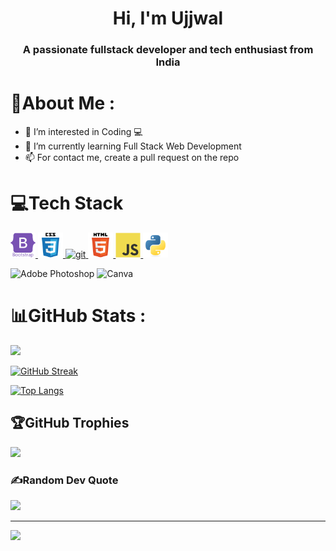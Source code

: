 <h1 align="center">Hi, I'm Ujjwal</h1>
<h3 align="center">A passionate fullstack developer and tech enthusiast from India</h3>

# 💫About Me :

- 👀 I’m interested in Coding 💻
- 🌱 I’m currently learning Full Stack Web Development
- 📫 For contact me, create a pull request on the repo


# 💻Tech Stack

<p align="left">  
  <a href="https://getbootstrap.com" target="_blank" rel="noreferrer"> <img src="https://raw.githubusercontent.com/devicons/devicon/master/icons/bootstrap/bootstrap-plain-wordmark.svg" alt="bootstrap" width="40" height="40"/> </a> 
  <a href="https://www.w3schools.com/css/" target="_blank" rel="noreferrer"> <img src="https://raw.githubusercontent.com/devicons/devicon/master/icons/css3/css3-original-wordmark.svg" alt="css3" width="40" height="40"/> </a>
  <a href="https://git-scm.com/" target="_blank" rel="noreferrer"> <img src="https://www.vectorlogo.zone/logos/git-scm/git-scm-icon.svg" alt="git" width="40" height="40"/> </a> 
  <a href="https://www.w3.org/html/" target="_blank" rel="noreferrer"> <img src="https://raw.githubusercontent.com/devicons/devicon/master/icons/html5/html5-original-wordmark.svg" alt="html5" width="40" height="40"/> </a>
  <a href="https://developer.mozilla.org/en-US/docs/Web/JavaScript" target="_blank" rel="noreferrer"> <img src="https://raw.githubusercontent.com/devicons/devicon/master/icons/javascript/javascript-original.svg" alt="javascript" width="40" height="40"/> </a>
  <a href="https://www.python.org" target="_blank" rel="noreferrer"> <img src="https://raw.githubusercontent.com/devicons/devicon/master/icons/python/python-original.svg" alt="python" width="40" height="40"/> </a>
</p>

![Adobe Photoshop](https://img.shields.io/badge/adobephotoshop-%2331A8FF.svg?style=flat&logo=adobephotoshop&logoColor=white) 
![Canva](https://img.shields.io/badge/Canva-%2300C4CC.svg?style=flat&logo=Canva&logoColor=white)

# 📊GitHub Stats :

[![](https://github-readme-stats.vercel.app/api?username=ujjwalpaul005&hide=issues&theme=algolia&hide_border=false&include_all_commits=false&count_private=true&show_icons=true)](https://github-readme-stats.vercel.app/api?username=ujjwalpaul005&theme=algolia&hide_border=false&include_all_commits=true&count_private=true&show_icons=true)
<br/>

[![GitHub Streak](http://github-readme-streak-stats.herokuapp.com?user=ujjwalpaul005&theme=tokyonight_duo&date_format=j%20M%5B%20Y%5D)](http://github-readme-streak-stats.herokuapp.com?user=ujjwalpaul005&theme=tokyonight_duo&date_format=j%20M%5B%20Y%5D)
<br/>

[![Top Langs](https://github-readme-stats.vercel.app/api/top-langs/?username=ujjwalpaul005&layout=compact&theme=algolia&hide_border=false&include_all_commits=true&count_private=true)](https://github-readme-stats.vercel.app/api/top-langs/?username=ujjwalpaul005&langs_count=8&theme=algolia&hide_border=false&include_all_commits=true&count_private=true)

<!-- &langs_count=8 -->

## 🏆GitHub Trophies
[![](https://github-profile-trophy.vercel.app/?username=ujjwalpaul005&theme=radical&column=3&margin-w=15&margin-h=15)](https://github-profile-trophy.vercel.app/?username=ujjwalpaul005&theme=radical&margin-w=15&margin-h=15)





<!-- ### Week Stats
[![willianrod's wakatime stats](https://github-readme-stats.vercel.app/api/wakatime?username=ujjwalpaul005)](https://github.com/anuraghazra/github-readme-stats) -->

### ✍️Random Dev Quote
![](https://quotes-github-readme.vercel.app/api?type=horizontal&theme=radical)

---
![](https://visitcount.itsvg.in/api?id=ujjwalpaul005&icon=10&color=0)



<!-- ![](https://raw.githubusercontent.com/ujjwalpaul005/github-stats/master/generated/overview.svg#gh-dark-mode-only) -->



<!---
ujjwalpaul005/ujjwalpaul005 is a ✨ special ✨ repository because its `README.md` (this file) appears on your GitHub profile.
You can click the Preview link to take a look at your changes.
--->
